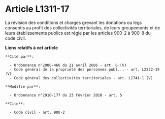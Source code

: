 # Article L1311-17

La révision des conditions et charges grevant les donations ou legs consentis au profit des collectivités territoriales, de
leurs groupements et de leurs établissements publics est régie par les articles 900-2 à 900-8 du code civil.

**Liens relatifs à cet article**

	**Cité par**:

	  - Ordonnance n°2006-460 du 21 avril 2006 - art. 6 (V)
	  - Code général de la propriété des personnes publ... - art. L2222-19 (V)
	  - Code général des collectivités territoriales - art. L1741-1 (V)

	**Modifié par**:

	  - Ordonnance n°2010-177 du 23 février 2010 - art. 5

	**Cite**:

	  - Code civil - art. 900-2
